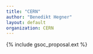 ```yaml
---
title: "CERN"
author: "Benedikt Hegner"
layout: default
organization: CERN
---
```


{% include gsoc_proposal.ext %}
